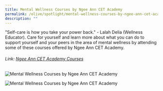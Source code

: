 ```yaml
---
title: Mental Wellness Courses by Ngee Ann CET Academy
permalink: /olive/spotlight/mental-wellness-courses-by-ngee-ann-cet-academy/
description: ""
---
```

"Self-care is how you take your power back." - Lalah Delia (Wellness Educator). Care for yourself and learn more about what you can do to support yourself and your peers in the area of mental wellness by attending some of these courses offered by Ngee Ann CET Academy.

###### Link: [Ngee Ann CET Academy Courses](https://www.cet.np.edu.sg/)

![Mental Wellness Courses by Ngee Ann CET Academy](/images/np1.jpeg)

![Mental Wellness Courses by Ngee Ann CET Academy](/images/np2.jpeg)